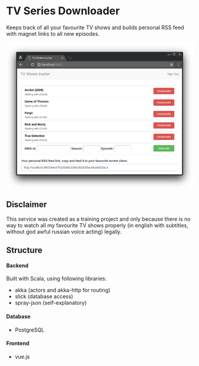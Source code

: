 # TV Series Downloader
Keeps track of all your favourite TV shows and builds personal RSS feed with magnet links to all new episodes.

![Screenshot](screenshot.png)

## Disclaimer
This service was created as a training project and only because there is no way to watch all my favourite TV shows properly (in english with subtitles, without god awful russian voice acting) legally.

## Structure

#### Backend
Built with Scala, using following libraries:
 - akka (actors and akka-http for routing) 
 - slick (database access)
 - spray-json (self-explanatory)

#### Database
 - PostgreSQL

#### Frontend
 - vue.js
